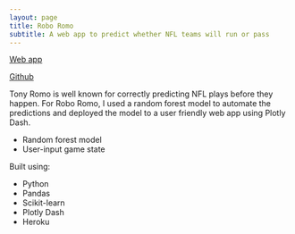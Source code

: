 ```yaml
---
layout: page
title: Robo Romo
subtitle: A web app to predict whether NFL teams will run or pass
---
```

[Web app](http://robo-romo.herokuapp.com/) 

[Github](https://github.com/Scott-Huston/NFL-dash-app)

Tony Romo is well known for correctly predicting NFL plays before they happen. For Robo Romo, I used a random forest model to automate the predictions and deployed the model to a user friendly web app using Plotly Dash.

- Random forest model
- User-input game state

Built using:
- Python
- Pandas
- Scikit-learn
- Plotly Dash
- Heroku

